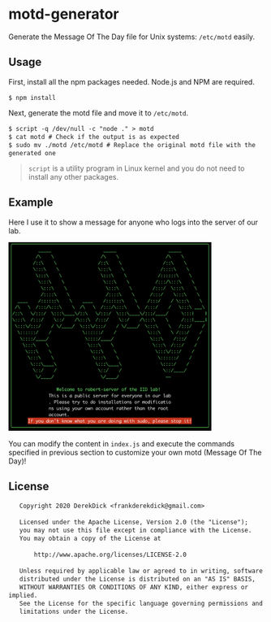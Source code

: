 # motd-generator

Generate the Message Of The Day file for Unix systems: `/etc/motd` easily.

## Usage

First, install all the npm packages needed. Node.js and NPM are required.

```shell
$ npm install
```

Next, generate the motd file and move it to `/etc/motd`.

```shell
$ script -q /dev/null -c "node ." > motd
$ cat motd # Check if the output is as expected
$ sudo mv ./motd /etc/motd # Replace the original motd file with the generated one
```

> `script` is a utility program in Linux kernel and you do not need to install any other packages.

## Example

Here I use it to show a message for anyone who logs into the server of our lab.

<img src="./motd.png" width="400" />

You can modify the content in `index.js` and execute the commands specified in previous section to customize your own motd (Message Of The Day)!

## License

```
   Copyright 2020 DerekDick <frankderekdick@gmail.com>

   Licensed under the Apache License, Version 2.0 (the "License");
   you may not use this file except in compliance with the License.
   You may obtain a copy of the License at

       http://www.apache.org/licenses/LICENSE-2.0

   Unless required by applicable law or agreed to in writing, software
   distributed under the License is distributed on an "AS IS" BASIS,
   WITHOUT WARRANTIES OR CONDITIONS OF ANY KIND, either express or implied.
   See the License for the specific language governing permissions and
   limitations under the License.
```
